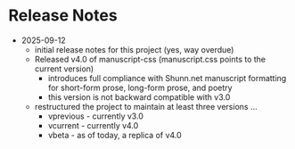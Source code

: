 # Release Notes

- 2025-09-12
    - initial release notes for this project (yes, way overdue)
    - Released v4.0 of manuscript-css (manuscript.css points to the current
      version)
        - introduces full compliance with Shunn.net manuscript formatting for
          short-form prose, long-form prose, and poetry
        - this version is not backward compatible with v3.0
    - restructured the project to maintain at least three versions …
        - vprevious - currently v3.0
        - vcurrent - currently v4.0
        - vbeta - as of today, a replica of v4.0

